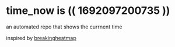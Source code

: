 # time_now is (( 1692097200735 ))

an automated repo that shows the currnent time

inspired by [breakingheatmap](https://github.com/breakingheatmap/breakingheatmap)